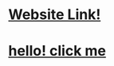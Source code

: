 # <a href="https://arshad9999.github.io/responsiveWebsite/">Website Link!</a>

# <a href="frontend/home.html">hello! click me</a>
